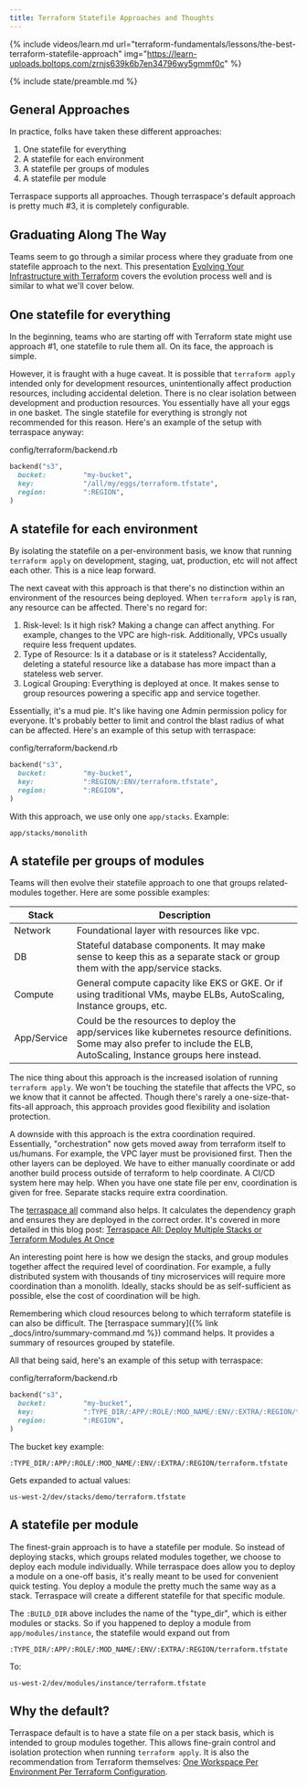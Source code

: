 ```yaml
---
title: Terraform Statefile Approaches and Thoughts
---
```


{% include videos/learn.md
     url="terraform-fundamentals/lessons/the-best-terraform-statefile-approach"
     img="https://learn-uploads.boltops.com/zrnjs639k6b7en34796wy5gmmf0c" %}

{% include state/preamble.md %}

## General Approaches

In practice, folks have taken these different approaches:

1. One statefile for everything
2. A statefile for each environment
3. A statefile per groups of modules
4. A statefile per module

Terraspace supports all approaches. Though terraspace's default approach is pretty much #3, it is completely configurable.

## Graduating Along The Way

Teams seem to go through a similar process where they graduate from one statefile approach to the next. This presentation [Evolving Your Infrastructure with Terraform](https://www.youtube.com/watch?v=wgzgVm7Sqlk) covers the evolution process well and is similar to what we'll cover below.

## One statefile for everything

In the beginning, teams who are starting off with Terraform state might use approach #1, one statefile to rule them all. On its face, the approach is simple.

However, it is fraught with a huge caveat. It is possible that `terraform apply` intended only for development resources, unintentionally affect production resources, including accidental deletion.  There is no clear isolation between development and production resources.  You essentially have all your eggs in one basket. The single statefile for everything is strongly not recommended for this reason. Here's an example of the setup with terraspace anyway:

config/terraform/backend.rb

```ruby
backend("s3",
  bucket:         "my-bucket",
  key:            "/all/my/eggs/terraform.tfstate",
  region:         ":REGION",
)
```

## A statefile for each environment

By isolating the statefile on a per-environment basis, we know that running `terraform apply` on development, staging, uat, production, etc will not affect each other. This is a nice leap forward.

The next caveat with this approach is that there's no distinction within an environment of the resources being deployed. When `terraform apply` is ran, any resource can be affected. There's no regard for:

1. Risk-level: Is it high risk? Making a change can affect anything. For example, changes to the VPC are high-risk. Additionally, VPCs usually require less frequent updates.
2. Type of Resource: Is it a database or is it stateless? Accidentally, deleting a stateful resource like a database has more impact than a stateless web server.
3. Logical Grouping: Everything is deployed at once. It makes sense to group resources powering a specific app and service together.

Essentially, it's a mud pie. It's like having one Admin permission policy for everyone. It's probably better to limit and control the blast radius of what can be affected. Here's an example of this setup with terraspace:

config/terraform/backend.rb

```ruby
backend("s3",
  bucket:         "my-bucket",
  key:            ":REGION/:ENV/terraform.tfstate",
  region:         ":REGION",
)
```

With this approach, we use only one `app/stacks`. Example:

    app/stacks/monolith

## A statefile per groups of modules

Teams will then evolve their statefile approach to one that groups related-modules together.  Here are some possible examples:

Stack | Description
--- | ---
Network | Foundational layer with resources like vpc.
DB | Stateful database components. It may make sense to keep this as a separate stack or group them with the app/service stacks.
Compute | General compute capacity like EKS or GKE. Or if using traditional VMs, maybe ELBs, AutoScaling, Instance groups, etc.
App/Service | Could be the resources to deploy the app/services like kubernetes resource definitions. Some may also prefer to include the ELB, AutoScaling, Instance groups here instead.

The nice thing about this approach is the increased isolation of running `terraform apply`. We won't be touching the statefile that affects the VPC, so we know that it cannot be affected. Though there's rarely a one-size-that-fits-all approach, this approach provides good flexibility and isolation protection.

A downside with this approach is the extra coordination required. Essentially, "orchestration" now gets moved away from terraform itself to us/humans. For example, the VPC layer must be provisioned first. Then the other layers can be deployed. We have to either manually coordinate or add another build process outside of terraform to help coordinate. A CI/CD system here may help. When you have one state file per env, coordination is given for free. Separate stacks require extra coordination.

The [terraspace all](https://terraspace.cloud/reference/terraspace-all/) command also helps. It calculates the dependency graph and ensures they are deployed in the correct order. It's covered in more detailed in this blog post: [Terraspace All: Deploy Multiple Stacks or Terraform Modules At Once](https://blog.boltops.com/2020/09/19/terraspace-all-deploy-multiple-stacks-at-once)

An interesting point here is how we design the stacks, and group modules together affect the required level of coordination. For example, a fully distributed system with thousands of tiny microservices will require more coordination than a monolith. Ideally, stacks should be as self-sufficient as possible, else the cost of coordination will be high.

Remembering which cloud resources belong to which terraform statefile is can also be difficult. The [terraspace summary]({% link _docs/intro/summary-command.md %}) command helps. It provides a summary of resources grouped by statefile.

All that being said, here's an example of this setup with terraspace:

config/terraform/backend.rb

```ruby
backend("s3",
  bucket:         "my-bucket",
  key:            ":TYPE_DIR/:APP/:ROLE/:MOD_NAME/:ENV/:EXTRA/:REGION/terraform.tfstate",
  region:         ":REGION",
)
```

The bucket key example:

    :TYPE_DIR/:APP/:ROLE/:MOD_NAME/:ENV/:EXTRA/:REGION/terraform.tfstate

Gets expanded to actual values:

    us-west-2/dev/stacks/demo/terraform.tfstate

## A statefile per module

The finest-grain approach is to have a statefile per module.  So instead of deploying stacks, which groups related modules together, we choose to deploy each module individually.  While terraspace does allow you to deploy a module on a one-off basis, it's really meant to be used for convenient quick testing. You deploy a module the pretty much the same way as a stack. Terraspace will create a different statefile for that specific module.

The `:BUILD_DIR` above includes the name of the "type_dir", which is either modules or stacks.  So if you happened to deploy a module from `app/modules/instance`, the statefile would expand out from

    :TYPE_DIR/:APP/:ROLE/:MOD_NAME/:ENV/:EXTRA/:REGION/terraform.tfstate

To:

    us-west-2/dev/modules/instance/terraform.tfstate

## Why the default?

Terraspace default is to have a state file on a per stack basis, which is intended to group modules together. This allows fine-grain control and isolation protection when running `terraform apply`. It is also the recommendation from Terraform themselves: [One Workspace Per Environment Per Terraform Configuration](https://www.terraform.io/docs/cloud/guides/recommended-practices/part1.html#one-workspace-per-environment-per-terraform-configuration).
